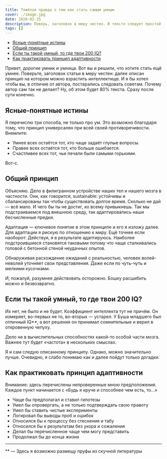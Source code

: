 ```yaml
---
title: Тяжёлая правда о том как стать самым умным
cover: ./image.jpg
date: 2020-02-25
description: Поверь, заголовок в меру честен. В тексте следует простой доступный и очевидный способ поумнеть
tags: []
---
```


- [Ясные-понятные истины](#ясные-понятные-истины)
- [Общий принцип](#общий-принцип)
- [Если ты такой умный, то где твои 200 IQ?](#если-ты-такой-умный-то-где-твои-200-iq)
- [Как практиковать принцип адаптивности](#как-практиковать-принцип-адаптивности)

Привет, дорогие умник и умница. Вот вы и решили, что хотите стать ещё умнее. Поверьте, заголовок статьи в меру честен: далее описан принцип на котором можно взрастить интеллектище. И я бы хотел чтобы вы, в отличие от автора, постарались следовать советам. Почему автор сам так не делает? Ну, об этом будет 80% текста. Сразу после сути конечно.

## Ясные-понятные истины

Я перечислю три способа, не только про ум. Это возможно благодаря тому, что принцип универсален при всей своей противоречивости. Внемлите:

- Умнее всех остаётся тот, кто чаще задаёт глупые вопросы.
- Правее всех остаётся тот, кто больше ошибается.
- Счастливее всех тот, чьи печали были самыми горькими.

Вот-с.

## Общий принцип

Объясняю. Дело в филигранном устройстве наших тел и нашего мозга в частности. Они, как говорится, sustainable: устойчивы и сбалансированы так чтобы существовать долгое время. Сколько не дай — всё мало. И чего бы ты не достиг, ко всему привыкнешь. Так мы подстраиваемся под внешнюю среду, так адаптировались наши бесчисленные предки.

Адаптация — ключевое понятие в этом принципе и его я изложу далее. Для адаптации я рискую по отношению к миру. Ещё точнее если наоборот: Действуя, я в результате адаптируюсь. Наиболее подстроившиеся становятся таковыми потому что чаще сталкивались головой с бетонной стеной неудачных опытов.

Обнаруживая расхождение ожиданий с реальностью, человек волей-неволей уточняет свои представления. Даже если по чуть-чуть и мелкими кусочками.

И, пожалуй, разумнее действовать осторожно. Бошку расшибить можно и безвозвратно.

## Если ты такой умный, то где твои 200 IQ?

Их нет, не было и не будет. Коэффициент интеллекта тут не причём. Он измеряет, во-первых не то, во-вторых — устарел. У Буша младшего был отличный IQ\*\*, а вот решения он принимал сомнительные и верил в откровенную чепуху.

Дело не в вычислительных способностях какой-то особой части мозга. Важнее тут будет «частота» в нескольких смыслах.

Я и сам следую описанному принципу. Однако, можно значительно лучше. Очевидно, я слабо понимаю как и далее пойдут только догадки.

## Как практиковать принцип адаптивности

Внимание: здесь перечислены непроверенные мною предположения. Каждое пункт начинается с «Будь я круче и способнее чем есть, то...»

- Чаще бы предполагал и ставил гипотезы
- Умел бы опровергать, а не только подтверждать свою правоту
- Умел бы ставить чистые эксперименты
- Логировал бы выводы проб и ошибок
- Относился бы к процессу без стеснения и табу
- Относился бы к результатам без укора и сожаления
- Делал бы перечисленное чаще чем могу представить
- Продолжал бы до конца жизни

---

\*\* — Здесь я возможно размещу пруфы из скучной литературы
